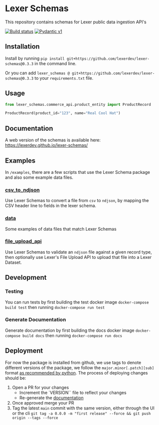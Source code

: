# Lexer Schemas

This repository contains schemas for Lexer public data ingestion API's

[![Build status](https://badge.buildkite.com/71b600da5678c24261116bf2ba456e9760207385a5d1cce223.svg)](https://buildkite.com/lexer/lexer-schemas)
[![Pydantic v1](https://img.shields.io/endpoint?url=https://raw.githubusercontent.com/pydantic/pydantic/main/docs/badge/v1.json)](https://pydantic.dev)

## Installation
Install by running `pip install git+https://github.com/lexerdev/lexer-schemas@0.3.3` in the command line.

Or you can add `lexer_schemas @ git+https://github.com/lexerdev/lexer-schemas@0.3.3` to your `requirements.txt` file.

## Usage
```python
from lexer_schemas.commerce_api.product_entity import ProductRecord

ProductRecord(product_id="123", name="Real Cool Hat")
```

## Documentation
A web version of the schemas is available here: https://lexerdev.github.io/lexer-schemas/

## Examples

In `/examples`, there are a few scripts that use the Lexer Schema package and also some example data files.

### [csv\_to\_ndjson](examples/csv_to_ndjson/)
Use Lexer Schemas to convert a file from `csv` to `ndjson`, by mapping the CSV header line to fields in the lexer schema.

### [data](examples/data/)
Some examples of data files that match Lexer Schemas

### [file\_upload\_api](examples/file_upload_api/)
Use Lexer Schemas to validate an `ndjson` file against a given record type, then optionally use Lexer's File Upload API to upload that file into a Lexer Dataset.

## Development

### Testing
You can run tests by first building the test docker image `docker-compose build test` then running `docker-compose run test`

### Generate Documentation
Generate documentation by first building the docs docker image `docker-compose build docs` then running `docker-compose run docs`

## Deployment
For now the package is installed from github, we use tags to denote different versions of the package, we follow the `major.minor[.patch][sub]` format [as recommended by python](https://docs.python.org/3/distutils/setupscript.html#additional-meta-data).
The process of deploying changes should be:
1. Open a PR for your changes
    - Increment the `VERSION`` file to reflect your changes
    - Re-generate the [documentation](#generate-documentation)
2. Once approved merge your PR
3. Tag the latest `main` commit with the same version, either through the UI or the cli `git tag -a 0.0.0 -m "first release" --force && git push origin --tags --force`
